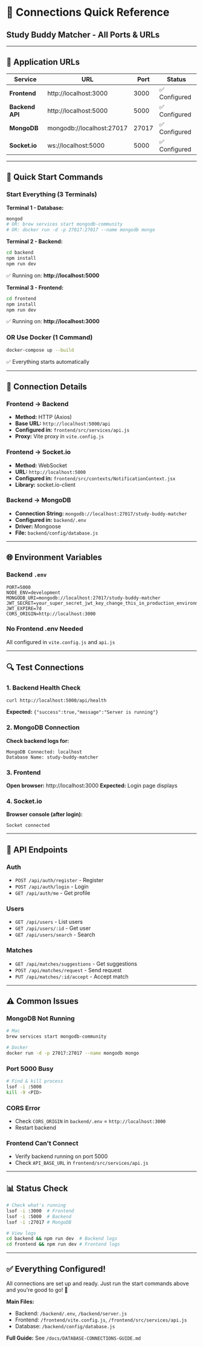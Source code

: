 # 🔌 Connections Quick Reference
## Study Buddy Matcher - All Ports & URLs

---

## 📍 Application URLs

| Service | URL | Port | Status |
|---------|-----|------|--------|
| **Frontend** | http://localhost:3000 | 3000 | ✅ Configured |
| **Backend API** | http://localhost:5000 | 5000 | ✅ Configured |
| **MongoDB** | mongodb://localhost:27017 | 27017 | ✅ Configured |
| **Socket.io** | ws://localhost:5000 | 5000 | ✅ Configured |

---

## 🚀 Quick Start Commands

### Start Everything (3 Terminals)

**Terminal 1 - Database:**
```bash
mongod
# OR: brew services start mongodb-community
# OR: docker run -d -p 27017:27017 --name mongodb mongo
```

**Terminal 2 - Backend:**
```bash
cd backend
npm install
npm run dev
```
✅ Running on: **http://localhost:5000**

**Terminal 3 - Frontend:**
```bash
cd frontend
npm install
npm run dev
```
✅ Running on: **http://localhost:3000**

### OR Use Docker (1 Command)

```bash
docker-compose up --build
```
✅ Everything starts automatically

---

## 🔗 Connection Details

### Frontend → Backend
- **Method:** HTTP (Axios)
- **Base URL:** `http://localhost:5000/api`
- **Configured in:** `frontend/src/services/api.js`
- **Proxy:** Vite proxy in `vite.config.js`

### Frontend → Socket.io
- **Method:** WebSocket
- **URL:** `http://localhost:5000`
- **Configured in:** `frontend/src/contexts/NotificationContext.jsx`
- **Library:** socket.io-client

### Backend → MongoDB
- **Connection String:** `mongodb://localhost:27017/study-buddy-matcher`
- **Configured in:** `backend/.env`
- **Driver:** Mongoose
- **File:** `backend/config/database.js`

---

## 🌐 Environment Variables

### Backend `.env`
```env
PORT=5000
NODE_ENV=development
MONGODB_URI=mongodb://localhost:27017/study-buddy-matcher
JWT_SECRET=your_super_secret_jwt_key_change_this_in_production_environment
JWT_EXPIRE=7d
CORS_ORIGIN=http://localhost:3000
```

### No Frontend .env Needed
All configured in `vite.config.js` and `api.js`

---

## 🔍 Test Connections

### 1. Backend Health Check
```bash
curl http://localhost:5000/api/health
```
**Expected:** `{"success":true,"message":"Server is running"}`

### 2. MongoDB Connection
**Check backend logs for:**
```
MongoDB Connected: localhost
Database Name: study-buddy-matcher
```

### 3. Frontend
**Open browser:** http://localhost:3000
**Expected:** Login page displays

### 4. Socket.io
**Browser console (after login):**
```
Socket connected
```

---

## 📡 API Endpoints

### Auth
- `POST /api/auth/register` - Register
- `POST /api/auth/login` - Login
- `GET /api/auth/me` - Get profile

### Users
- `GET /api/users` - List users
- `GET /api/users/:id` - Get user
- `GET /api/users/search` - Search

### Matches
- `GET /api/matches/suggestions` - Get suggestions
- `POST /api/matches/request` - Send request
- `PUT /api/matches/:id/accept` - Accept match

---

## ⚠️ Common Issues

### MongoDB Not Running
```bash
# Mac
brew services start mongodb-community

# Docker
docker run -d -p 27017:27017 --name mongodb mongo
```

### Port 5000 Busy
```bash
# Find & kill process
lsof -i :5000
kill -9 <PID>
```

### CORS Error
- Check `CORS_ORIGIN` in `backend/.env` = `http://localhost:3000`
- Restart backend

### Frontend Can't Connect
- Verify backend running on port 5000
- Check `API_BASE_URL` in `frontend/src/services/api.js`

---

## 📊 Status Check

```bash
# Check what's running
lsof -i :3000  # Frontend
lsof -i :5000  # Backend
lsof -i :27017 # MongoDB

# View logs
cd backend && npm run dev  # Backend logs
cd frontend && npm run dev # Frontend logs
```

---

## ✅ Everything Configured!

All connections are set up and ready. Just run the start commands above and you're good to go! 🚀

**Main Files:**
- Backend: `/backend/.env`, `/backend/server.js`
- Frontend: `/frontend/vite.config.js`, `/frontend/src/services/api.js`
- Database: `/backend/config/database.js`

**Full Guide:** See `/docs/DATABASE-CONNECTIONS-GUIDE.md`
